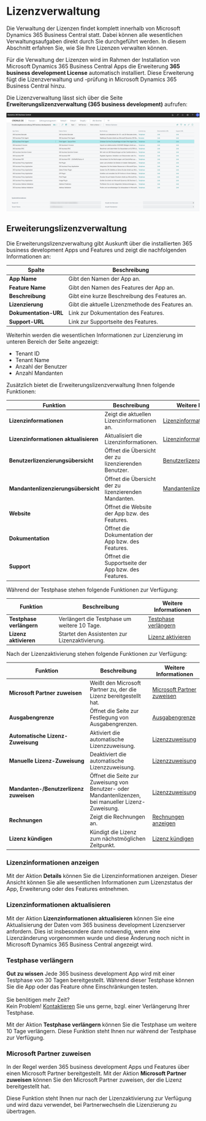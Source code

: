 # Lizenzverwaltung

Die Verwaltung der Lizenzen findet komplett innerhalb von Microsoft Dynamics 365 Business Central statt. Dabei können alle wesentlichen Verwaltungsaufgaben direkt durch Sie durchgeführt werden. In diesem Abschnitt erfahren Sie, wie Sie Ihre Lizenzen verwalten können.

Für die Verwaltung der Lizenzen wird im Rahmen der Installation von Microsoft Dynamics 365 Business Central Apps die Erweiterung **365 business development License** automatisch installiert. Diese Erweiterung fügt die Lizenzverwaltung und -prüfung in Microsoft Dynamics 365 Business Central hinzu.

Die Lizenzverwaltung lässt sich über die Seite **Erweiterungslizenzverwaltung (365 business development)** aufrufen:

![Erweiterungslizenzverwaltung (365 business development)](/assets/images/licensing/2bfb6450-3d5b-478a-824d-dc4088eb3fca.png)

## Erweiterungslizenzverwaltung

Die Erweiterungslizenzverwaltung gibt Auskunft über die installierten 365 business development Apps und Features und zeigt die nachfolgenden Informationen an:

| Spalte | Beschreibung |
| --- | --- |
| **App Name** | Gibt den Namen der App an. |
| **Feature Name** | Gibt den Namen des Features der App an. |
| **Beschreibung** | Gibt eine kurze Beschreibung des Features an. |
| **Lizenzierung** | Gibt die aktuelle Lizenzmethode des Features an. |
| **Dokumentation-URL** | Link zur Dokumentation des Features. |
| **Support-URL** | Link zur Supportseite des Features. |

Weiterhin werden die wesentlichen Informationen zur Lizenzierung im unteren Bereich der Seite angezeigt:

 - Tenant ID
 - Tenant Name
 - Anzahl der Benutzer
 - Anzahl Mandanten

Zusätzlich bietet die Erweiterungslizenzverwaltung Ihnen folgende Funktionen:

| Funktion | Beschreibung | Weitere Informationen |
| --- | --- | --- |
| **Lizenzinformationen** | Zeigt die aktuellen Lizenzinformationen an. | [Lizenzinformationen anzeigen](#lizenzinformationen-anzeigen) |
| **Lizenzinformationen aktualisieren** | Aktualisiert die Lizenzinformationen. | [Lizenzinformationen aktualisieren](#lizenzinformationen-aktualisieren) |
| **Benutzerlizenzierungsübersicht** | Öffnet die Übersicht der zu lizenzierenden Benutzer. | [Benutzerlizenzierungsübersicht](license-methods/user-license.md) |
| **Mandantenlizenzierungsübersicht** | Öffnet die Übersicht der zu lizenzierenden Mandanten. | [Mandantenlizenzierungsübersicht](license-methods/company-license.md) |
| **Website** | Öffnet die Website der App bzw. des Features. |  |
| **Dokumentation** | Öffnet die Dokumentation der App bzw. des Features. |  |
| **Support** | Öffnet die Supportseite der App bzw. des Features. |  |

Während der Testphase stehen folgende Funktionen zur Verfügung:

| Funktion | Beschreibung | Weitere Informationen |
| --- | --- | --- |
| **Testphase verlängern** | Verlängert die Testphase um weitere 10 Tage. | [Testphase verlängern](#testphase-verlängern) |
| **Lizenz aktivieren** | Startet den Assistenten zur Lizenzaktivierung. | [Lizenz aktivieren](license-management/activate-license.md) |

Nach der Lizenzaktivierung stehen folgende Funktionen zur Verfügung:

| Funktion | Beschreibung | Weitere Informationen |
| --- | --- | --- |
| **Microsoft Partner zuweisen** | Weißt den Microsoft Partner zu, der die Lizenz bereitgestellt hat. | [Microsoft Partner zuweisen](#microsoft-partner-zuweisen) |
| **Ausgabengrenze** | Öffnet die Seite zur Festlegung von Ausgabengrenzen. | [Ausgabengrenze](license-management/spending-limit.md) |
| **Automatische Lizenz-Zuweisung** | Aktiviert die automatische Lizenzzuweisung. | [Lizenzzuweisung](license-management/assign-license.md) |
| **Manuelle Lizenz-Zuweisung** | Deaktiviert die automatische Lizenzzuweisung. | [Lizenzzuweisung](license-management/assign-license.md) | 
| **Mandanten-/Benutzerlizenz zuweisen** | Öffnet die Seite zur Zuweisung von Benutzer- oder Mandantenlizenzen, bei manueller Lizenz-Zuweisung. | [Lizenzzuweisung](license-management/assign-license.md) |
| **Rechnungen** | Zeigt die Rechnungen an. | [Rechnungen anzeigen](invoicing/invoices.md) |
| **Lizenz kündigen** | Kündigt die Lizenz zum nächstmöglichen Zeitpunkt. | [Lizenz kündigen](license-management/terminate-license.md) |

### Lizenzinformationen anzeigen

Mit der Aktion **Details** können Sie die Lizenzinformationen anzeigen. Dieser Ansicht können Sie alle wesentlichen Informationen zum Lizenzstatus der App, Erweiterung oder des Features entnehmen.

### Lizenzinformationen aktualisieren

Mit der Aktion **Lizenzinformationen aktualisieren** können Sie eine Aktualisierung der Daten vom 365 business development Lizenzserver anfordern. Dies ist insbesondere dann notwendig, wenn eine Lizenzänderung vorgenommen wurde und diese Änderung noch nicht in Microsoft Dynamics 365 Business Central angezeigt wird.

### Testphase verlängern

<div class="alert alert-notice">
    <i class="fa-duotone fa-solid fa-lightbulb fa-xl"></i>
    <strong>Gut zu wissen</strong> Jede 365 business development App wird mit einer Testphase von 30 Tagen bereitgestellt. Während dieser Testphase können Sie die App oder das Feature ohne Einschränkungen testen.<br>
    <br>
    Sie benötigen mehr Zeit?<br>
    Kein Problem! <a href="https://365businessdev.com/kontakt/" target="_blank">Kontaktieren</a> Sie uns gerne, bzgl. einer Verlängerung Ihrer Testphase.
</div>

Mit der Aktion **Testphase verlängern** können Sie die Testphase um weitere 10 Tage verlängern. Diese Funktion steht Ihnen nur während der Testphase zur Verfügung.

### Microsoft Partner zuweisen

In der Regel werden 365 business development Apps und Features über einen Microsoft Partner bereitgestellt. Mit der Aktion **Microsoft Partner zuweisen** können Sie den Microsoft Partner zuweisen, der die Lizenz bereitgestellt hat.

Diese Funktion steht Ihnen nur nach der Lizenzaktivierung zur Verfügung und wird dazu verwendet, bei Partnerwechseln die Lizenzierung zu übertragen.